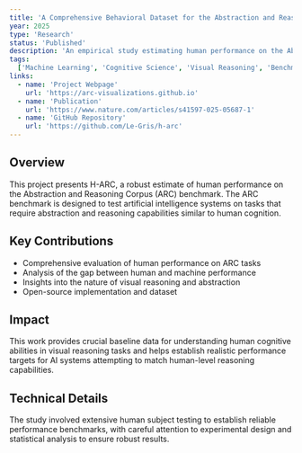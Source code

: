 ```yaml
---
title: 'A Comprehensive Behavioral Dataset for the Abstraction and Reasoning Corpus'
year: 2025
type: 'Research'
status: 'Published'
description: 'An empirical study estimating human performance on the Abstraction and Reasoning Corpus benchmark, providing insights into human cognitive abilities in visual reasoning tasks.'
tags:
  ['Machine Learning', 'Cognitive Science', 'Visual Reasoning', 'Benchmarking']
links:
  - name: 'Project Webpage'
    url: 'https://arc-visualizations.github.io'
  - name: 'Publication'
    url: 'https://www.nature.com/articles/s41597-025-05687-1'
  - name: 'GitHub Repository'
    url: 'https://github.com/Le-Gris/h-arc'
---
```


## Overview

This project presents H-ARC, a robust estimate of human performance on the Abstraction and Reasoning Corpus (ARC) benchmark. The ARC benchmark is designed to test artificial intelligence systems on tasks that require abstraction and reasoning capabilities similar to human cognition.

## Key Contributions

- Comprehensive evaluation of human performance on ARC tasks
- Analysis of the gap between human and machine performance
- Insights into the nature of visual reasoning and abstraction
- Open-source implementation and dataset

## Impact

This work provides crucial baseline data for understanding human cognitive abilities in visual reasoning tasks and helps establish realistic performance targets for AI systems attempting to match human-level reasoning capabilities.

## Technical Details

The study involved extensive human subject testing to establish reliable performance benchmarks, with careful attention to experimental design and statistical analysis to ensure robust results.
